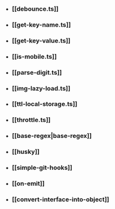- ### [[debounce.ts]]
- ### [[get-key-name.ts]]
- ### [[get-key-value.ts]]
- ### [[is-mobile.ts]]
- ### [[parse-digit.ts]]
- ### [[img-lazy-load.ts]]
- ### [[ttl-local-storage.ts]]
- ### [[throttle.ts]]
- ### [[base-regex|base-regex]] 
- ### [[husky]] 
- ### [[simple-git-hooks]] 
- ### [[on-emit]] 
- ### [[convert-interface-into-object]]
